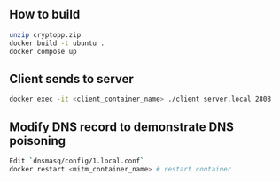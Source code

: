 ## How to build
```bash
unzip cryptopp.zip
docker build -t ubuntu .
docker compose up
```

## Client sends to server
```bash
docker exec -it <client_container_name> ./client server.local 2808
```

## Modify DNS record to demonstrate DNS poisoning
```bash
Edit `dnsmasq/config/1.local.conf`
docker restart <mitm_container_name> # restart container
```